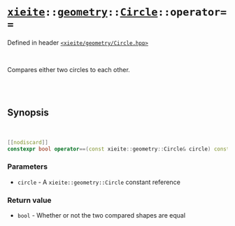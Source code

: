 # [`xieite`](../../../README.md)`::`[`geometry`](../../../docs/geometry.md)`::`[`Circle`](./.../../docs/geometry/Circle.md)`::operator==`
Defined in header [`<xieite/geometry/Circle.hpp>`](../../../include/xieite/geometry/Circle.hpp)

<br/>

Compares either two circles to each other.

<br/><br/>

## Synopsis

<br/>

```cpp
[[nodiscard]]
constexpr bool operator==(const xieite::geometry::Circle& circle) const noexcept;
```
### Parameters
- `circle` - A `xieite::geometry::Circle` constant reference
### Return value
- `bool` - Whether or not the two compared shapes are equal
